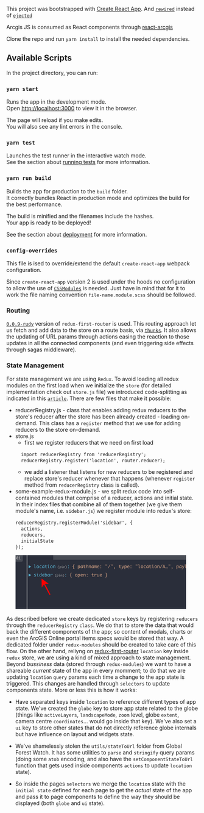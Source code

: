 This project was bootstrapped with [Create React App](https://github.com/facebook/create-react-app).
And [`rewired`](https://github.com/timarney/react-app-rewired) instead of [`ejected`](https://facebook.github.io/create-react-app/docs/available-scripts#npm-run-eject)

Arcgis JS is consumed as React components through [react-arcgis](https://github.com/Esri/react-arcgis)

Clone the repo and run `yarn install` to install the needed dependencies.

## Available Scripts

In the project directory, you can run:

### `yarn start`

Runs the app in the development mode.<br>
Open [http://localhost:3000](http://localhost:3000) to view it in the browser.

The page will reload if you make edits.<br>
You will also see any lint errors in the console.

### `yarn test`

Launches the test runner in the interactive watch mode.<br>
See the section about [running tests](https://facebook.github.io/create-react-app/docs/running-tests) for more information.

### `yarn run build`

Builds the app for production to the `build` folder.<br>
It correctly bundles React in production mode and optimizes the build for the best performance.

The build is minified and the filenames include the hashes.<br>
Your app is ready to be deployed!

See the section about [deployment](https://facebook.github.io/create-react-app/docs/deployment) for more information.


### `config-overrides`

This file is ised to override/extend the default `create-react-app` webpack configuration.

Since `create-react-app` version 2 is used under the hoods no configuration to allow the use of [`CSSModules`](https://facebook.github.io/create-react-app/docs/adding-a-css-modules-stylesheet) is needed. Just have in mind that for it to work the file naming convention `file-name.module.scss` should be followed.

### Routing

[`0.0.9-rudy`](https://www.npmjs.com/package/redux-first-router/v/0.0.9-rudy) version of `redux-first-router` is used.
This routing approach let us fetch and add data to the store on a route basis, via [`thunks`](https://www.npmjs.com/package/redux-first-router/v/0.0.9-rudy#routesmap-with-thunk).
It also allows the updating of URL params through actions easing the reaction to those updates in all the connected components (and even triggering side effects through sagas middleware).


### State Management

For state management we are using `Redux`.
To avoid loading all redux modules on the first load when we initialize the `store` (for detailed implementation check out `store.js` file) we introduced code-splitting as indicated in this [`article`](http://nicolasgallagher.com/redux-modules-and-code-splitting/). There are few files that make it possible:
* reducerRegistry.js - class that enables adding redux reducers to the store's reducer after the store has been already created - loading on-demand. This class has a `register` method that we use for adding reducers to the store on-demand.
* store.js
  * first we register reducers that we need on first load
  ```
    import reducerRegistry from 'reducerRegistry';
    reducerRegistry.register('location', router.reducer);
  ```
  * we add a listener that listens for new reducers to be registered and replace store's reducer whenever that happens (whenever `register` method from `reducerRegistry` class is called).
* some-example-redux-module.js - we split redux code into self-contained modules that comprise of a reducer, actions and initial state. In their index files that combine all of them together (we give them module's name, i.e. `sidebar.js`) we register module into redux's store:
  ```
  reducerRegistry.registerModule('sidebar', {
    actions,
    reducers,
    initialState
  });
  ```
  ![redux devtools](public/redux-tools.jpg)



As described before we create dedicated `store` keys by registering `reducers` through the `reducerRegistry` `class`. We do that to store the data that would back the different components of the app; so content of modals, charts or even the ArcGIS Online portal items specs would be stored that way.
A dedicated folder under `redux-modules` should be created to take care of this flow.
On the other hand, reliyng on [redux-first-router](https://www.npmjs.com/package/redux-first-router/v/0.0.9-rudy) `location` key inside `redux` store, we are using a kind of mixed approach to state management. Beyond _bussiness_ data (stored through `redux-modules`) we want to have a shareable _current_ state of the app in every momment; to do that we are updating `location` `query` params each time a change to the app state is triggered. This changes are handled through `selectors` to update components state. More or less this is how it works:

- Have separated keys inside `location` to reference different types of app state. We've created the `globe` key to store app state related to the globe (things like `activeLayers`, `landscapeMode`, `zoom` level, globe `extent`, camera centre `coordinates`... would go inside that key). We've also set a `ui` key to store other states that do not directly reference globe internals but have influence on layout and widgets state.

- We've shamelessly stolen the `utils/stateToUrl` folder from Global Forest Watch. It has some utilities to `parse` and `stringify` query params (doing some `atob` encoding, and also have the `setComponentStateToUrl` function that gets used inside components `actions` to update `location` state).

- So inside the pages `selectors` we merge the `location` state with the `initial state` defined for each page to get the _actual_ state of the app and pass it to page components to define the way they should be displayed (both `globe` and `ui` state).





